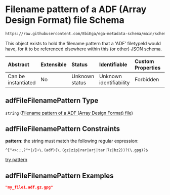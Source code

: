 # Filename pattern of a ADF (Array Design Format) file Schema

```txt
https://raw.githubusercontent.com/EbiEga/ega-metadata-schema/main/schemas/EGA.common-definitions.json#/$defs/adfFileFilenamePattern
```

This object exists to hold the filename pattern that a 'ADF' filetypeId would have, for it to be referenced elsewhere within this (or other) JSON schema.

| Abstract            | Extensible | Status         | Identifiable            | Custom Properties | Additional Properties | Access Restrictions | Defined In                                                                                           |
| :------------------ | :--------- | :------------- | :---------------------- | :---------------- | :-------------------- | :------------------ | :--------------------------------------------------------------------------------------------------- |
| Can be instantiated | No         | Unknown status | Unknown identifiability | Forbidden         | Allowed               | none                | [EGA.common-definitions.json\*](../../../schemas/EGA.common-definitions.json "open original schema") |

## adfFileFilenamePattern Type

`string` ([Filename pattern of a ADF (Array Design Format) file](ega-4-defs-filename-pattern-of-a-adf-array-design-format-file.md))

## adfFileFilenamePattern Constraints

**pattern**: the string must match the following regular expression:&#x20;

```regexp
^[^<>:;,?"*|/]+\.(adf)(\.(gz|zip|rar|arj|tar|7z|bz2))?(\.gpg)?$
```

[try pattern](https://regexr.com/?expression=%5E%5B%5E%3C%3E%3A%3B%2C%3F%22*%7C%2F%5D%2B%5C.\(adf\)\(%5C.\(gz%7Czip%7Crar%7Carj%7Ctar%7C7z%7Cbz2\)\)%3F\(%5C.gpg\)%3F%24 "try regular expression with regexr.com")

## adfFileFilenamePattern Examples

```json
"my_file1.adf.gz.gpg"
```
